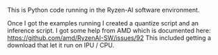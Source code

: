 This is Python code running in the Ryzen-AI software environment.

Once I got the examples running I created a quantize script and an inference script. I got some help from AMD which is documented here: https://github.com/amd/RyzenAI-SW/issues/92
This included getting a download that let it run on IPU / CPU.
